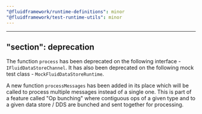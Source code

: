 ```yaml
---
"@fluidframework/runtime-definitions": minor
"@fluidframework/test-runtime-utils": minor
---
```

---
"section": deprecation
---

The function `process` has been deprecated on the following interface - `IFluidDataStoreChannel`. It has also been deprecated on the following mock test class - `MockFluidDataStoreRuntime`.

A new function `processMessages` has been added in its place which will be called to process multiple messages instead of a single one. This is part of a feature called "Op bunching" where contiguous ops of a given type and to a given data store / DDS are bunched and sent together for processing.
